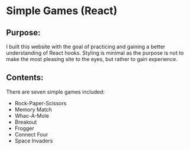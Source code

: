 # Simple Games (React)

## Purpose:
I built this website with the goal of practicing and gaining a better understanding of React hooks. Styling is minimal as the purpose is not to make the most pleasing site to the eyes, but rather to gain experience.

## Contents:
There are seven simple games included:
* Rock-Paper-Scissors
* Memory Match
* Whac-A-Mole
* Breakout
* Frogger
* Connect Four
* Space Invaders